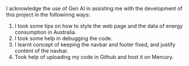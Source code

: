 I acknowledge the use of Gen AI in assisting me with the development of this project in the followinng ways:
1. I took some tips on how to style the web page and the data of energy consumption in Australia.
2. I took some help in debugging the code.
3. I learnt concept of keeping the navbar and footer fixed, and justify content of the navbar.
4. Took help of uploading my code in Github and host it on Mercury.